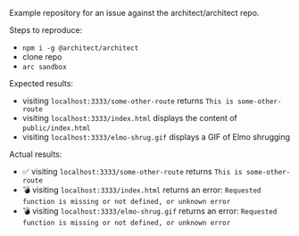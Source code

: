 Example repository for an issue against the architect/architect repo.

Steps to reproduce:

- `npm i -g @architect/architect`
- clone repo
- `arc sandbox`

Expected results:

- visiting `localhost:3333/some-other-route` returns `This is some-other-route`
- visiting `localhost:3333/index.html` displays the content of `public/index.html`
- visiting `localhost:3333/elmo-shrug.gif` displays a GIF of Elmo shrugging

Actual results:

- ✅ visiting `localhost:3333/some-other-route` returns `This is some-other-route`
- 💣 visiting `localhost:3333/index.html` returns an error: `Requested function is missing or not defined, or unknown error`
- 💣 visiting `localhost:3333/elmo-shrug.gif` returns an error: `Requested function is missing or not defined, or unknown error`
